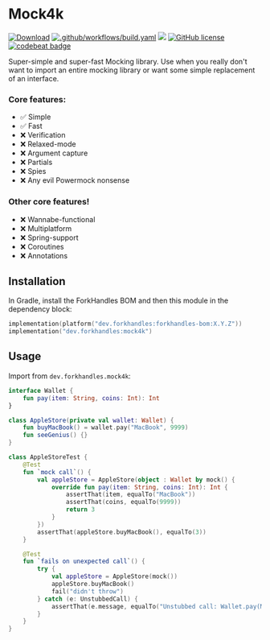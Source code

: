 # Mock4k

<a href="https://mvnrepository.com/artifact/dev.forkhandles"><img alt="Download" src="https://img.shields.io/maven-central/v/dev.forkhandles/forkhandles-bom"></a>
[![.github/workflows/build.yaml](https://github.com/fork-handles/forkhandles/actions/workflows/build.yaml/badge.svg)](https://github.com/fork-handles/forkhandles/actions/workflows/build.yaml)
<a href="https://codecov.io/gh/fork-handles/forkhandles"><img src="https://codecov.io/gh/fork-handles/forkhandles/branch/trunk/graph/badge.svg"/></a>
<a href="http//www.apache.org/licenses/LICENSE-2.0"><img alt="GitHub license" src="https://img.shields.io/badge/license-Apache%20License%202.0-blue.svg?style=flat"></a>
<a href="https://codebeat.co/projects/github-com-fork-handles-forkhandles-trunk"><img alt="codebeat badge" src="https://codebeat.co/badges/5b369ed4-af27-46f4-ad9c-a307d900617e"></a>

Super-simple and super-fast Mocking library. Use when you really don't want to import an entire mocking library or want some simple replacement of an interface.

### Core features:
-  ✅ Simple
-  ✅ Fast
- ❌ Verification
- ❌ Relaxed-mode
- ❌ Argument capture
- ❌ Partials
- ❌ Spies
- ❌ Any evil Powermock nonsense

### Other core features!
- ❌ Wannabe-functional
- ❌ Multiplatform
- ❌ Spring-support
- ❌ Coroutines
- ❌ Annotations

## Installation

In Gradle, install the ForkHandles BOM and then this module in the dependency block:

```kotlin
implementation(platform("dev.forkhandles:forkhandles-bom:X.Y.Z"))
implementation("dev.forkhandles:mock4k")
```

## Usage
Import from `dev.forkhandles.mock4k`:

```kotlin
interface Wallet {
    fun pay(item: String, coins: Int): Int
}

class AppleStore(private val wallet: Wallet) {
    fun buyMacBook() = wallet.pay("MacBook", 9999)
    fun seeGenius() {}
}

class AppleStoreTest {
    @Test
    fun `mock call`() {
        val appleStore = AppleStore(object : Wallet by mock() {
            override fun pay(item: String, coins: Int): Int {
                assertThat(item, equalTo("MacBook"))
                assertThat(coins, equalTo(9999))
                return 3
            }
        })
        assertThat(appleStore.buyMacBook(), equalTo(3))
    }

    @Test
    fun `fails on unexpected call`() {
        try {
            val appleStore = AppleStore(mock())
            appleStore.buyMacBook()
            fail("didn't throw")
        } catch (e: UnstubbedCall) {
            assertThat(e.message, equalTo("Unstubbed call: Wallet.pay(MacBook, 9999)"))
        }
    }
}
```
